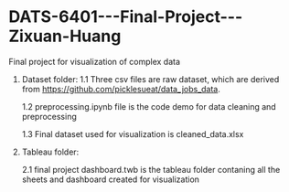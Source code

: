 # DATS-6401---Final-Project---Zixuan-Huang
 Final project for visualization of complex data
 
 1. Dataset folder:
    1.1 Three csv files are raw dataset, which are derived from https://github.com/picklesueat/data_jobs_data.
    
    1.2 preprocessing.ipynb file is the code demo for data cleaning and preprocessing
    
    1.3 Final dataset used for visualization is cleaned_data.xlsx
    
 2. Tableau folder:
 
    2.1 final project dashboard.twb is the tableau folder contaning all the sheets and dashboard created for visualization
  
